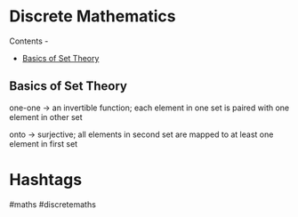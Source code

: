 # Discrete Mathematics

Contents -
* [Basics of Set Theory](#basics-of-set-theory)

## Basics of Set Theory

one-one → an invertible function; each element in one set is paired with one element in other set

onto → surjective; all elements in second set are mapped to at least one element in first set

# Hashtags

#maths #discretemaths